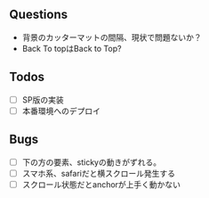 ## Questions

- 背景のカッターマットの間隔、現状で問題ないか？
- Back To topはBack to Top?

## Todos

- [ ] SP版の実装
- [ ] 本番環境へのデプロイ

## Bugs

- [ ] 下の方の要素、stickyの動きがずれる。
- [ ] スマホ系、safariだと横スクロール発生する
- [ ] スクロール状態だとanchorが上手く動かない
